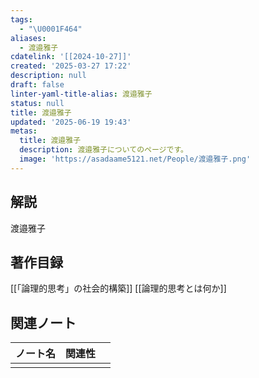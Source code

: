 ```yaml
---
tags:
  - "\U0001F464"
aliases:
  - 渡邉雅子
cdatelink: '[[2024-10-27]]'
created: '2025-03-27 17:22'
description: null
draft: false
linter-yaml-title-alias: 渡邉雅子
status: null
title: 渡邉雅子
updated: '2025-06-19 19:43'
metas:
  title: 渡邉雅子
  description: 渡邉雅子についてのページです。
  image: 'https://asadaame5121.net/People/渡邉雅子.png'
---
```

## 解説
渡邉雅子
## 著作目録
[[「論理的思考」の社会的構築]]
[[論理的思考とは何か]]
## 関連ノート
| ノート名 | 関連性 |     |
| ---- | --- | --- |
|      |     |     |
